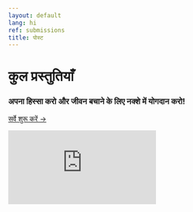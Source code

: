 ```yaml
---
layout: default
lang: hi
ref: submissions
title: पोस्ट
---
```

# कुल प्रस्तुतियाँ
### अपना हिस्सा करो और जीवन बचाने के लिए नक्शे में योगदान करो!
<a
href="https://arcg.is/1WaS5b0"
class="btn"> सर्वे शुरू करें →</a>

<div class="embed"><iframe src="https://arcgis.com/apps/opsdashboard/index.html#/0052f0715f0944db868b1ed2dd868feb" title="TRackCOVIDKW Contribution Totals"  frameborder="0" allowfullscreen=""></iframe></div>


